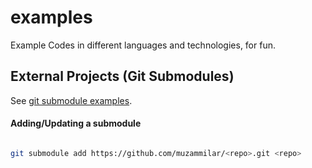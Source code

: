 # examples
Example Codes in different languages and technologies, for fun.

## External Projects (Git Submodules)

See [git submodule examples](https://github.com/muzammilar/examples-go/blob/main/ext/README.md).

#### Adding/Updating a submodule

```sh

git submodule add https://github.com/muzammilar/<repo>.git <repo>

```
